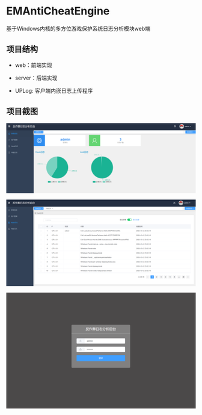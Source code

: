 # EMAntiCheatEngine
基于Windows内核的多方位游戏保护系统日志分析模块web端

## 项目结构

- web：前端实现

- server：后端实现

- UPLog: 客户端内嵌日志上传程序

## 项目截图

![image-20201014005916169](README/image-20201014005916169.png)

![image-20201013222418445](README/image-20201013222418445.png)

![image-20201014010835090](README/image-20201014010835090.png)